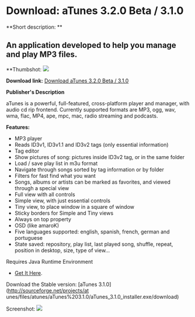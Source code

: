 # Download: aTunes 3.2.0 Beta / 3.1.0

**Short description: **

## An application developed to help you manage and play MP3 files.

  
**Thumbshot: ![](http://www.freewarefiles.com/screenshot/atunes_md.gif)   
  
**Download link:** [Download aTunes 3.2.0 Beta / 3.1.0](http://freewares.boysofts.com/ATunes_program_20950.html)  
  

**Publisher's Description**  
  

aTunes is a powerful, full-featured, cross-platform player and manager, with
audio cd rip frontend. Currently supported formats are MP3, ogg, wav, wma,
flac, MP4, ape, mpc, mac, radio streaming and podcasts.

**Features:**

  * MP3 player 
  * Reads ID3v1, ID3v1.1 and ID3v2 tags (only essential information) 
  * Tag editor 
  * Show pictures of song: pictures inside ID3v2 tag, or in the same folder 
  * Load / save play list in m3u format 
  * Navigate through songs sorted by tag information or by folder 
  * Filters for fast find what you want 
  * Songs, albums or artists can be marked as favorites, and viewed through a special view 
  * Full view with all controls 
  * Simple view, with just essential controls 
  * Tiny view, to place window in a square of window 
  * Sticky borders for Simple and Tiny views 
  * Always on top property 
  * OSD (like amaroK) 
  * Five languages supported: english, spanish, french, german and portuguese 
  * State saved: repository, play list, last played song, shuffle, repeat, position in desktop, size, type of view... 

Requires Java Runtime Environment

* [Get It Here](http://www.java.com/en/download/manual.jsp). 

Download the Stable version: [aTunes 3.1.0](http://sourceforge.net/projects/at
unes/files/atunes/aTunes%203.1.0/aTunes_3.1.0_installer.exe/download)

  
  
Screenshot: ![](http://www.freewarefiles.com/screenshot/atunes.gif)

